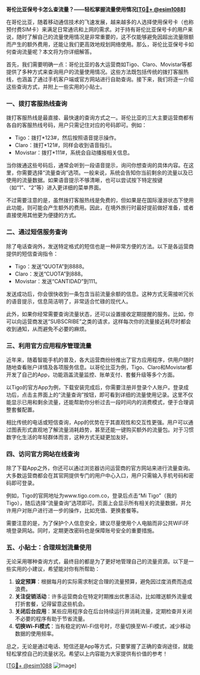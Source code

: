 **哥伦比亚保号卡怎么查流量？——轻松掌握流量使用情况[[TG💪+ @esim1088](https://t.me/s/esim1088)]**

在哥伦比亚，随着移动通信技术的飞速发展，越来越多的人选择使用保号卡（也称预付费SIM卡）来满足日常通讯和上网的需求。对于持有哥伦比亚保号卡的用户来说，随时了解自己的流量使用情况是非常重要的，这不仅能够避免因超出流量限额而产生的额外费用，还能让我们更高效地规划网络使用。那么，哥伦比亚保号卡如何查询流量呢？本文将为你详细解答。

首先，我们需要明确一点：哥伦比亚的各大运营商如Tigo、Claro、Movistar等都提供了多种方式来查询用户的流量使用情况。这些方法既包括传统的拨打客服热线，也涵盖了通过手机客户端或官方网站进行自助查询。接下来，我们将逐一介绍这些查询方式，并附上一些实用的小贴士。

### 一、拨打客服热线查询

拨打客服热线是最直接、最快速的查询方式之一。哥伦比亚的三大主要运营商都有各自的客服热线号码，用户只需记住对应的号码即可。例如：

- Tigo：拨打*123#，然后按照语音提示操作。
- Claro：拨打*121#，同样会收到语音指引。
- Movistar：拨打*111#，系统会自动播报相关信息。

当你拨通这些号码后，通常会听到一段语音提示，询问你想查询的具体内容。在这里，你需要选择“流量查询”选项。一般来说，系统会告知你当前剩余的流量以及已使用的流量数据。如果语音提示不够清晰，也可以尝试按下特定按键（如“1”、“2”等）进入更详细的菜单界面。

不过需要注意的是，虽然拨打客服热线是免费的，但如果是在国际漫游状态下使用此功能，则可能会产生额外的费用。因此，在境外旅行时最好提前做好准备，或者直接使用其他更为便捷的方式。

### 二、通过短信服务查询

除了电话查询外，发送特定格式的短信也是一种非常方便的方法。以下是各运营商提供的短信查询指令：

- Tigo：发送“QUOTA”到8888。
- Claro：发送“CUOTA”到888。
- Movistar：发送“CANTIDAD”到111。

发送成功后，你会很快收到一条包含当前流量余额的信息。这种方式无需接听冗长的语音提示，信息简洁明了，非常适合忙碌的现代人。

此外，如果你经常需要查询流量状态，还可以设置接收定期提醒的服务。比如，你可以向运营商发送“SUBSCRIBE”之类的请求，这样每次你的流量接近耗尽时都会收到通知，从而避免不必要的麻烦。

### 三、利用官方应用程序管理流量

近年来，随着智能手机的普及，各大运营商纷纷推出了官方应用程序，供用户随时随地查看账户详情及各项服务信息。以哥伦比亚为例，Tigo、Claro和Movistar都开发了自己的App，功能涵盖流量监控、账单支付、套餐升级等多个方面。

以Tigo的官方App为例，下载安装完成后，你需要注册并登录个人账户。登录成功后，点击主界面上的“流量查询”按钮，即可看到详细的流量使用记录。这里不仅能显示已用和剩余流量，还能帮助你分析过去一段时间内的消费模式，便于合理调整套餐配置。

相比传统的电话或短信查询，App的优势在于其直观性和交互性更强。用户可以通过图表形式直观地了解流量消耗趋势，甚至还能一键购买额外的流量包。对于习惯数字化生活的年轻群体而言，这种方式无疑更加友好。

### 四、访问官方网站在线查询

除了下载App之外，你还可以通过浏览器访问运营商的官方网站来进行流量查询。大多数运营商都会在其官网提供专门的用户中心入口，用户只需输入手机号码和密码即可登录。

例如，Tigo的官网地址为www.tigo.com.co，登录后点击“Mi Tigo”（我的Tigo），随后选择“流量查询”选项即可。页面上会显示所有相关的流量数据，并允许用户对账户进行进一步的操作，比如充值、更换套餐等。

需要注意的是，为了保护个人信息安全，建议尽量使用个人电脑而非公共WiFi环境登录网站。同时，定期更改密码也是保障账号安全的重要措施。

### 五、小贴士：合理规划流量使用

无论采用哪种查询方式，最终目的都是为了更好地管理自己的流量资源。以下是一些实用的小建议，希望能对你有所帮助：

1. **设定预算**：根据每月的实际需求制定合理的流量预算，避免因过度消费而造成浪费。
2. **关注促销活动**：许多运营商会在特定时期推出优惠活动，比如赠送额外流量或打折套餐，记得留意这些机会。
3. **关闭后台应用**：某些应用程序会在后台持续运行并消耗流量，定期检查并关闭不必要的程序有助于节省流量。
4. **切换Wi-Fi模式**：当有稳定的Wi-Fi信号时，尽量切换至Wi-Fi模式，减少移动数据的使用频率。

总之，无论是通过电话、短信还是App等方式，只要掌握了正确的查询途径，就能轻松掌控自己的流量状况。希望以上内容能为大家提供有价值的参考！

[[TG💪+ @esim1088](https://t.me/s/esim1088) ![Image](https://i.postimg.cc/4NQfJmqS/Snipaste-2025-05-13-00-14-12.png)]